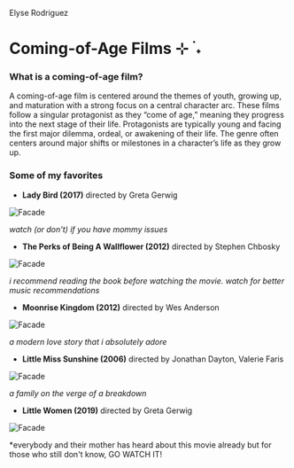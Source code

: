 Elyse Rodriguez
# Coming-of-Age Films ⊹ ࣪ ˖
### What is a coming-of-age film?
A coming-of-age film is centered around the themes of youth, growing up, and maturation with a strong focus on a central character arc. These films follow a singular protagonist as they “come of age,” meaning they progress into the next stage of their life. Protagonists are typically young and facing the first major dilemma, ordeal, or awakening of their life. The genre often centers around major shifts or milestones in a character’s life as they grow up. 
### Some of my favorites
- **Lady Bird (2017)** directed by Greta Gerwig

![Facade](https://i.pinimg.com/originals/5b/e8/1a/5be81a229b881674352e7a42145271fa.jpg)

*watch (or don't) if you have mommy issues*

- **The Perks of Being A Wallflower (2012)** directed by Stephen Chbosky

![Facade](https://i.pinimg.com/originals/5b/c1/7b/5bc17b6ef6493481921155f1932e3621.jpg)

*i recommend reading the book before watching the movie. watch for better music recommendations*

- **Moonrise Kingdom (2012)** directed by Wes Anderson

![Facade](https://i.pinimg.com/originals/2c/4c/82/2c4c824f8b342d243e5f6b0185bd3ee4.jpg)

*a modern love story that i absolutely adore*

- **Little Miss Sunshine (2006)** directed by Jonathan Dayton, Valerie Faris

![Facade](https://i.pinimg.com/originals/4c/f9/b9/4cf9b9d1f2195b00a413b1121cc996f5.jpg)

*a family on the verge of a breakdown*

- **Little Women (2019)** directed by Greta Gerwig

![Facade](https://i.pinimg.com/originals/77/54/68/7754682e32f35b44ba0c64675979fcdf.jpg)

*everybody and their mother has heard about this movie already but for those who still don't know, GO WATCH IT!

